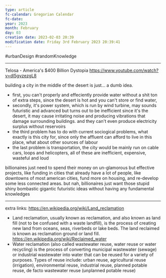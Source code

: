 ```yaml
---
type: article
fc-calendar: Gregorian Calendar
fc-date: 
year: 2023
month: February
day: 03
creation date: 2023-02-03 20:39
modification date: Friday 3rd February 2023 20:39:41
---
```

#urbanDesign #randomKnowledge 
_____

Telosa - America's $400 Billion Dystopia
https://www.youtube.com/watch?v=dl5gyzezgL8

building a city in the middle of the desert is just... a dumb idea. 
- first, you can't properly and effeciently provide water without a shit ton of extra steps, since the desert is hot and you can't store or find water,
- secondly, it's power system, which is run by wind turbine, may sounds futuristic and advanced but turns out to be inefficient since it's the desert, it may cause irritating noise and producing vibrations that damage surrounding buildings. and they can't even produce electricity surplus without reservoirs 
- the third problem has to do with current sociogical problems, what exactly is this city for, since only the affluent can afford to live in this place, what about other sources of labour 
- the last problem is transportation, the city would be mainly run on cable cars, loops and helicopters, all of these are inefficient, expensive, wasteful and loud

billionaires just need to spend their money on un-glamorous but effective projects, like funding in cities that already have a lot of people, like downtowns of most american cities, fund more on housing, and re-develop some less connected areas. but nah, billionaires just want those stupid shiny bombastic gigantic futuristic ideas without having any fundamental knowledges

___ 
extra links:
https://en.wikipedia.org/wiki/Land_reclamation
- Land reclamation, usually known as reclamation, and also known as land fill (not to be confused with a waste landfill), is the process of creating new land from oceans, seas, riverbeds or lake beds. The land reclaimed is known as reclamation ground or land fill.
https://en.wikipedia.org/wiki/Reclaimed_water
- Water reclamation (also called wastewater reuse, water reuse or water recycling) is the process of converting municipal wastewater (sewage) or industrial wastewater into water that can be reused for a variety of purposes. Types of reuse include: urban reuse, agricultural reuse (irrigation), environmental reuse, industrial reuse, planned potable reuse, de facto wastewater reuse (unplanned potable reuse)


